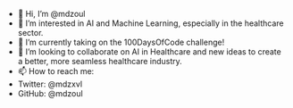 - 👋 Hi, I’m @mdzoul
- 👀 I’m interested in AI and Machine Learning, especially in the healthcare sector.
- 🌱 I’m currently taking on the 100DaysOfCode challenge!
- 💞️ I’m looking to collaborate on AI in Healthcare and new ideas to create a better, more seamless healthcare industry.
- 📫 How to reach me:
- Twitter: @mdzxvl
- GitHub: @mdzoul

<!---
mdzoul/mdzoul is a ✨ special ✨ repository because its `README.md` (this file) appears on your GitHub profile.
You can click the Preview link to take a look at your changes.
--->
